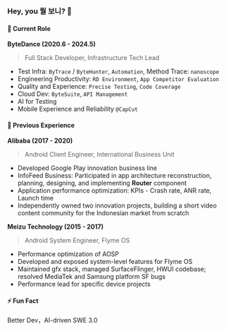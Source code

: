 ### Hey, you 뭘 보니? 👋



<!--
**barnett-yuxiang/barnett-yuxiang** is a ✨ _special_ ✨ repository because its `README.md` (this file) appears on your GitHub profile.

Here are some ideas to get you started:

- 🔭 I’m currently working on ...
- 🌱 I’m currently learning ...
- 👯 I’m looking to collaborate on ...
- 🤔 I’m looking for help with ...
- 💬 Ask me about ...
- 📫 How to reach me: ...
- 😄 Pronouns: ...
- ⚡ Fun fact: ...
-->

#### 📍 Current Role

**ByteDance (2020.6 - 2024.5)**

> Full Stack Developer, Infrastructure Tech Lead

- Test Infra: `ByTrace` / `ByteHunter`, `Automation`, Method Trace: `nanoscope`
- Engineering Productivity: `‌‍⁢‍‍​‌⁢‬⁡⁡⁡⁢⁢⁣‍‌​⁠⁡‍⁣‍﻿​⁤⁠﻿‬⁤​⁤‬‌‍‌‌​⁣‬﻿⁤‌⁣‌﻿​⁣‌‬RD Environment`, `App Competitor Evaluation`
- Quality and Experience: `Precise Testing`, `Code Coverage`
- Cloud Dev: `ByteSuite`, `API Management`
- AI for Testing
- Mobile Experience and Reliability `@CapCut`

#### 📍 Previous Experience

**Alibaba (2017 - 2020)**

> Android Client Engineer, International Business Unit

- Developed Google Play innovation business line
- InfoFeed Business: Participated in app architecture reconstruction, planning, designing, and implementing **Router** component
- Application performance optimization: KPIs - Crash rate, ANR rate, Launch time
- Independently owned two innovation projects, building a short video content community for the Indonesian market from scratch

**Meizu Technology (2015 - 2017)**

> Android System Engineer, Flyme OS

- Performance optimization of AOSP
- Developed and exposed system-level features for Flyme OS
- Maintained gfx stack, managed SurfaceFlinger, HWUI codebase; resolved MediaTek and Samsung platform SF bugs
- Performance lead for specific device projects

#### ⚡ Fun Fact
Better Dev，AI-driven SWE 3.0
